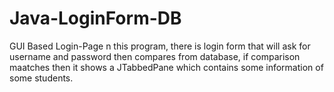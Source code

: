 # Java-LoginForm-DB
GUI Based Login-Page
n this program, there is login form that will ask for username and password then compares from database, if comparison maatches then it shows a JTabbedPane which contains some information of some students.
